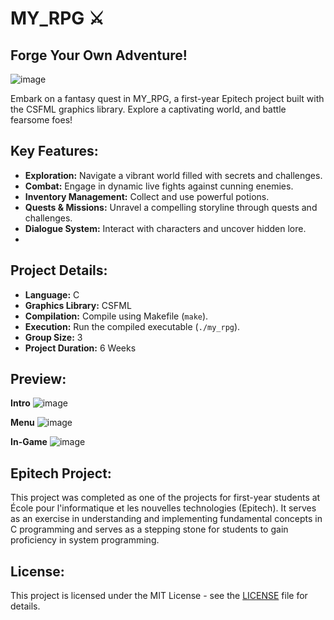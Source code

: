 # MY_RPG ⚔️ #

## Forge Your Own Adventure! ##

![image](https://github.com/damsidams/MY_RPG/assets/146728452/a68a2618-363c-4bdb-83ce-748750a3a732)

Embark on a fantasy quest in MY_RPG, a first-year Epitech project built with the CSFML graphics library. Explore a captivating world, and battle fearsome foes!

## Key Features: ##

* **Exploration:** Navigate a vibrant world filled with secrets and challenges.
* **Combat:** Engage in dynamic live fights against cunning enemies.
* **Inventory Management:** Collect and use powerful potions.
* **Quests & Missions:** Unravel a compelling storyline through quests and challenges.
* **Dialogue System:** Interact with characters and uncover hidden lore.
* 

## Project Details: ##

* **Language:** C
* **Graphics Library:** CSFML
* **Compilation:** Compile using Makefile (`make`).
* **Execution:** Run the compiled executable (`./my_rpg`).
* **Group Size:** 3
* **Project Duration:** 6 Weeks

## Preview: ##

**Intro**
![image](https://github.com/damsidams/42sh/assets/146728452/d088ccea-62b3-4d97-83bd-1da725e9a92e)

**Menu**
![image](https://github.com/damsidams/MY_RPG/assets/146728452/490754ec-814c-4215-aea7-aa7d8b143b2a)

**In-Game**
![image](https://github.com/damsidams/MY_RPG/assets/146728452/674bc372-46ae-4edb-9b58-1bf49e4341db)


## Epitech Project: ##

This project was completed as one of the projects for first-year students at École pour l'informatique et les nouvelles technologies (Epitech). It serves as an exercise in understanding and implementing fundamental concepts in C programming and serves as a stepping stone for students to gain proficiency in system programming.

## License: ##

This project is licensed under the MIT License - see the [LICENSE](LICENSE) file for details.

